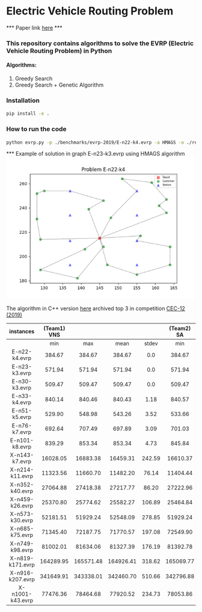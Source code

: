 # Electric Vehicle Routing Problem #

*** Paper link [here](https://link.springer.com/article/10.1007/s10489-022-03555-8) ***

### This repository contains algorithms to solve the EVRP (Electric Vehicle Routing Problem) in Python ###

<a name="algorithms"></a>
#### Algorithms: ####
1. Greedy Search
2. Greedy Search + Genetic Algorithm

### Installation ###
```bash
pip install -e .
```

### How to run the code ###
```bash
python evrp.py -p ./benchmarks/evrp-2019/E-n22-k4.evrp -a HMAGS -o ./results/HMAGS/ -n 10 --seed 42
```

*** Example of solution in graph E-n23-k3.evrp using HMAGS algorithm
![Solution](examples/E-n22-k4.png)


The algorithm in C++ version [here](https://github.com/NeiH4207/EVRP) archived top 3 in competition [CEC-12 (2019)](https://mavrovouniotis.github.io/EVRPcompetition2020/)

|     instances    | (Team1) VNS |           |           |        | (Team2) SA |           |           |        | (Team3) HMAGS |           |           |         |
|:----------------:|:-----------:|:---------:|:---------:|:------:|:----------:|:---------:|:---------:|:------:|:-------------:|:---------:|:---------:|:-------:|
|                  |     min     |    max    |    mean   |  stdev |     min    |    max    |    mean   |  stdev |      min      |    max    |    mean   |  stdev  |
|   E-n22-k4.evrp  | 384.67      | 384.67    | 384.67    | 0.0    | 384.67     | 384.67    | 384.67    | 0.00   | 384.67        | 384.67    | 384.67    | 0.0     |
|   E-n23-k3.evrp  | 571.94      | 571.94    | 571.94    | 0.0    | 571.94     | 571.94    | 571.94    | 0.00   | 571.94        | 571.94    | 571.94    | 0.0     |
|   E-n30-k3.evrp  | 509.47      | 509.47    | 509.47    | 0.0    | 509.47     | 509.47    | 509.47    | 0.00   | 509.47        | 509.47    | 509.47    | 0.0     |
|   E-n33-k4.evrp  | 840.14      | 840.46    | 840.43    | 1.18   | 840.57     | 873.33    | 854.07    | 12.80  | 844.25        | 846.21    | 845.62    | 0.92    |
|   E-n51-k5.evrp  | 529.90      | 548.98    | 543.26    | 3.52   | 533.66     | 533.66    | 533.66    | 0.00   | 529.90        | 553.23    | 542.08    | 8.57    |
|   E-n76-k7.evrp  | 692.64      | 707.49    | 697.89    | 3.09   | 701.03     | 716.77    | 712.17    | 5.78   | 697.27        | 730.92    | 717.30    | 9.58    |
|  E-n101-k8.evrp  | 839.29      | 853.34    | 853.34    | 4.73   | 845.84     | 856.74    | 852.48    | 3.44   | 852.69        | 887.14    | 872.69    | 9.58    |
|  X-n143-k7.evrp  | 16028.05    | 16883.38  | 16459.31  | 242.59 | 16610.37   | 17396.06  | 17188.90  | 170.44 | 16488.60      | 17478.86  | 16911.50  | 282.30  |
|  X-n214-k11.evrp | 11323.56    | 11660.70  | 11482.20  | 76.14  | 11404.44   | 11881.73  | 11680.35  | 116.47 | 11762.07      | 12309.38  | 12007.06  | 156.69  |
|  X-n352-k40.evrp | 27064.88    | 27418.38  | 27217.77  | 86.20  | 27222.96   | 27796.69  | 27498.03  | 155.62 | 28008.09      | 28792.66  | 28336.07  | 205.29  |
|  X-n459-k26.evrp | 25370.80    | 25774.62  | 25582.27  | 106.89 | 25464.84   | 26038.65  | 25809.47  | 157.97 | 26048.21      | 26742.11  | 26345.12  | 185.14  |
|  X-n573-k30.evrp | 52181.51    | 51929.24  | 52548.09  | 278.85 | 51929.24   | 53534.01  | 52793.66  | 577.24 | 54189.62      | 56327.62  | 55327.62  | 548.05  |
|  X-n685-k75.evrp | 71345.40    | 72187.75  | 71770.57  | 197.08 | 72549.90   | 73693.49  | 73124.98  | 320.07 | 73925.56      | 75535.99  | 74508.03  | 409.43  |
|  X-n749-k98.evrp | 81002.01    | 81634.06  | 81327.39  | 176.19 | 81392.78   | 82414.80  | 81848.13  | 275.26 | 84034.73      | 85549.36  | 84759.79  | 376.10  |
| X-n819-k171.evrp | 164289.95   | 165571.48 | 164926.41 | 318.62 | 165069.77  | 166640.37 | 165895.78 | 403.70 | 170965.68     | 173371.76 | 172410.12 | 568.58  |
| X-n916-k207.evrp | 341649.91   | 343338.01 | 342460.70 | 510.66 | 342796.88  | 344521.64 | 343533.85 | 556.98 | 357391.57     | 362422.52 | 360269.94 | 1192.57 |
| X-n1001-k43.evrp | 77476.36    | 78464.68  | 77920.52  | 234.73 | 78053.86   | 79226.81  | 78593.50  | 306.27 | 78832.90      | 79567.00  | 79163.34  | 229.19  |

